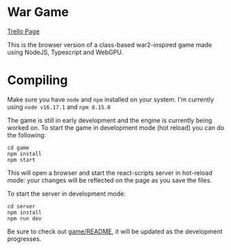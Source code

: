 # War Game

[Trello Page](https://trello.com/b/qBpWkPcw/war)

This is the browser version of a class-based war2-inspired game made using NodeJS, Typescript and WebGPU.

# Compiling

Make sure you have `node` and `npm` installed on your system. I'm currently using `node v16.17.1` and `npm 8.15.0`

The game is still in early development and the engine is currently being worked on. To start the game in development mode (hot reload) you can do the following:
```
cd game
npm install
npm start
```
This will open a browser and start the react-scripts server in hot-reload mode: your changes will be reflected on the page as you save the files.

To start the server in development mode:
```
cd server
npm install
npm run dev
```

Be sure to check out [game/README](./game/README.md), it will be updated as the development progresses.
